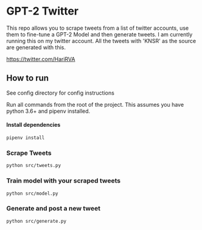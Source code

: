# GPT-2 Twitter 

This repo allows you to scrape tweets from a list of twitter accounts, use them to fine-tune a GPT-2 Model and then generate tweets. I am currently running this on my twitter account. All the tweets with 'KNSR' as the source are generated with this.

https://twitter.com/HariRVA

## How to run

See config directory for config instructions

Run all commands from the root of the project. This assumes you have python 3.6+ and pipenv installed. 
#### Install dependencies
```
pipenv install
```

### Scrape Tweets
```
python src/tweets.py
```


### Train model with your scraped tweets
```
python src/model.py
```


### Generate and post a new tweet
```
python src/generate.py
```
